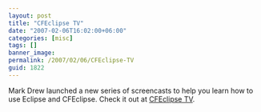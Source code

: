 ```yaml
---
layout: post
title: "CFEclipse TV"
date: "2007-02-06T16:02:00+06:00"
categories: [misc]
tags: []
banner_image: 
permalink: /2007/02/06/CFEclipse-TV
guid: 1822
---
```


Mark Drew launched a new series of screencasts to help you learn how to use Eclipse and CFEclipse. Check it out at <a href="http://www.cfeclipse.org/index.cfm?event=page&page=TV">CFEclipse TV</a>.